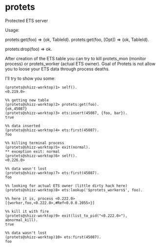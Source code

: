 protets
=======

Protected ETS server

Usage:

protets:get(foo)            => {ok, TableId}.
protets:get(foo, [Opt])     => {ok, TableId}.

protets:drop(foo)           => ok.

After creation of the ETS table you can try to kill protets_mon (monitor process) or protets_worker (actual ETS owner). Goal of Protets is not allow you to loose your ETS data through process deaths.

I'll try to show you some:

    (protets@shizz-worktop)1> self().
    <0.219.0>

    %% getting new table
    (protets@shizz-worktop)2> protets:get(foo).
    {ok,45087}
    (protets@shizz-worktop)3> ets:insert(45087, {foo, bar}).
    true

    %% data inserted
    (protets@shizz-worktop)4> ets:first(45087).
    foo

    %% killing terminal process
    (protets@shizz-worktop)5> exit(normal).
    ** exception exit: normal
    (protets@shizz-worktop)6> self().
    <0.226.0>

    %% data wasn't lost
    (protets@shizz-worktop)7> ets:first(45087).
    foo

    %% looking for actual ETS owner (little dirty hack here)
    (protets@shizz-worktop)8> ets:lookup('$protets_workers$', foo).

    %% here it is, process <0.222.0>
    [{worker,foo,<0.222.0>,#Ref<0.0.0.2055>}]

    %% kill it with fire
    (protets@shizz-worktop)9> exit(list_to_pid("<0.222.0>"), abnormal_kill).
    true

    %% data wasn't lost
    (protets@shizz-worktop)10> ets:first(45087).
    foo
